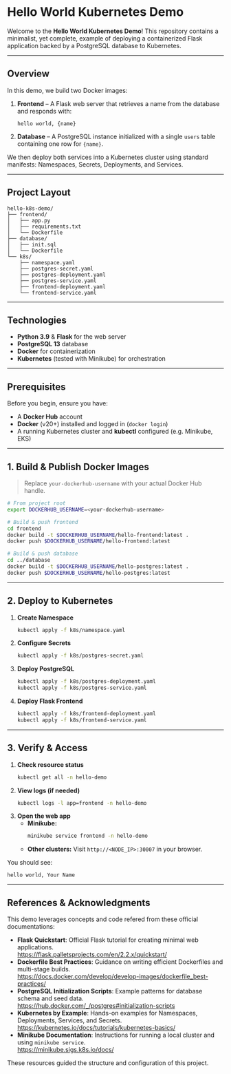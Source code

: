 # Hello World Kubernetes Demo

Welcome to the **Hello World Kubernetes Demo**! This repository contains a minimalist, yet complete, example of deploying a containerized Flask application backed by a PostgreSQL database to Kubernetes.

---

## Overview

In this demo, we build two Docker images:

1. **Frontend** – A Flask web server that retrieves a name from the database and responds with:
   ```text
   hello world, {name}
   ```
2. **Database** – A PostgreSQL instance initialized with a single `users` table containing one row for `{name}`.

We then deploy both services into a Kubernetes cluster using standard manifests: Namespaces, Secrets, Deployments, and Services.

---

## Project Layout

```text
hello-k8s-demo/
├── frontend/         
│   ├── app.py        
│   ├── requirements.txt
│   └── Dockerfile
├── database/         
│   ├── init.sql     
│   └── Dockerfile
└── k8s/              
    ├── namespace.yaml
    ├── postgres-secret.yaml
    ├── postgres-deployment.yaml
    ├── postgres-service.yaml
    ├── frontend-deployment.yaml
    └── frontend-service.yaml
```

---

## Technologies

- **Python 3.9** & **Flask** for the web server
- **PostgreSQL 13** database
- **Docker** for containerization
- **Kubernetes** (tested with Minikube) for orchestration

---

## Prerequisites

Before you begin, ensure you have:

- A **Docker Hub** account
- **Docker** (v20+) installed and logged in (`docker login`)
- A running Kubernetes cluster and **kubectl** configured (e.g. Minikube, EKS)

---

## 1. Build & Publish Docker Images

> Replace `your-dockerhub-username` with your actual Docker Hub handle.

```bash
# From project root
export DOCKERHUB_USERNAME=<your-dockerhub-username>

# Build & push frontend
cd frontend
docker build -t $DOCKERHUB_USERNAME/hello-frontend:latest .
docker push $DOCKERHUB_USERNAME/hello-frontend:latest

# Build & push database
cd ../database
docker build -t $DOCKERHUB_USERNAME/hello-postgres:latest .
docker push $DOCKERHUB_USERNAME/hello-postgres:latest
``` 

---

## 2. Deploy to Kubernetes

1. **Create Namespace**
   ```bash
   kubectl apply -f k8s/namespace.yaml
   ```

2. **Configure Secrets**
   ```bash
   kubectl apply -f k8s/postgres-secret.yaml
   ```

3. **Deploy PostgreSQL**
   ```bash
   kubectl apply -f k8s/postgres-deployment.yaml
   kubectl apply -f k8s/postgres-service.yaml
   ```

4. **Deploy Flask Frontend**
   ```bash
   kubectl apply -f k8s/frontend-deployment.yaml
   kubectl apply -f k8s/frontend-service.yaml
   ```

---

## 3. Verify & Access

1. **Check resource status**
   ```bash
   kubectl get all -n hello-demo
   ```
2. **View logs (if needed)**
   ```bash
   kubectl logs -l app=frontend -n hello-demo
   ```
3. **Open the web app**
   - **Minikube:**
     ```bash
     minikube service frontend -n hello-demo
     ```
   - **Other clusters:**
     Visit `http://<NODE_IP>:30007` in your browser.

You should see:

```
hello world, Your Name
```
---

## References & Acknowledgments

This demo leverages concepts and code refered from these official documentations:

- **Flask Quickstart**: Official Flask tutorial for creating minimal web applications.  
  https://flask.palletsprojects.com/en/2.2.x/quickstart/
- **Dockerfile Best Practices**: Guidance on writing efficient Dockerfiles and multi-stage builds.  
  https://docs.docker.com/develop/develop-images/dockerfile_best-practices/
- **PostgreSQL Initialization Scripts**: Example patterns for database schema and seed data.  
  https://hub.docker.com/_/postgres#initialization-scripts
- **Kubernetes by Example**: Hands-on examples for Namespaces, Deployments, Services, and Secrets.  
  https://kubernetes.io/docs/tutorials/kubernetes-basics/
- **Minikube Documentation**: Instructions for running a local cluster and using `minikube service`.  
  https://minikube.sigs.k8s.io/docs/

These resources guided the structure and configuration of this project.


